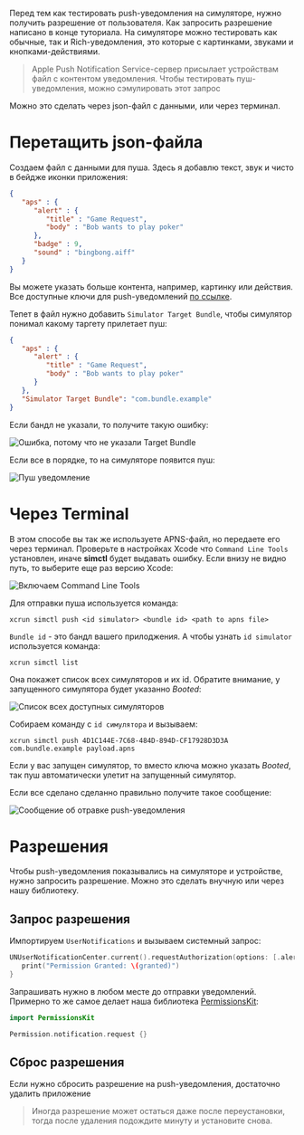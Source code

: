 Перед тем как тестировать push-уведомления на симуляторе, нужно получить разрешение от пользователя. Как запросить разрешение написано в конце туториала. На симуляторе можно тестировать как обычные, так и Rich-уведомления, это которые с картинками, звуками и кнопками-действиями.

> Apple Push Notification Service-сервер присылает устройствам файл c контентом уведомления. Чтобы тестировать пуш-уведомления, можно сэмулировать этот запрос
 
Можно это сделать через json-файл с данными, или через терминал.

# Перетащить json-файла

Создаем файл с данными для пуша. Здесь я добавлю текст, звук и чисто в бейдже иконки приложения:

```JSON
{
   "aps" : {
      "alert" : {
         "title" : "Game Request",
         "body" : "Bob wants to play poker"
      },
      "badge" : 9,
      "sound" : "bingbong.aiff"
   }
}
```

Вы можете указать больше контента, например, картинку или действия. Все доступные ключи для push-уведомлений [по ссылке](https://developer.apple.com/documentation/usernotifications/unnotificationcontent).

Тепет в файл нужно добавить `Simulator Target Bundle`, чтобы симулятор понимал какому таргету прилетает пуш:

```JSON
{
   "aps" : {
      "alert" : {
         "title" : "Game Request",
         "body" : "Bob wants to play poker"
      }
   },
   "Simulator Target Bundle": "com.bundle.example"
}
```

Если бандл не указали, то получите такую ошибку:

![Ошибка, потому что не указали Target Bundle](https://cdn.sparrowcode.io/tutorials/testing-push-notifications-ios-simulator/invalid-notification.png?v=1)

Если все в порядке, то на симуляторе появится пуш:

![Пуш уведомление](https://cdn.sparrowcode.io/tutorials/testing-push-notifications-ios-simulator/push.png?v=1)

# Через Terminal

В этом способе вы так же используете APNS-файл, но передаете его через терминал. Проверьте в настройках Xcode что `Command Line Tools` установлен, иначе **simctl** будет выдавать ошибку. Если внизу не видно путь, то выберите еще раз версию Xcode:

![Включаем Command Line Tools](https://cdn.sparrowcode.io/tutorials/testing-push-notifications-ios-simulator/command-line-tools.png?v=1)

Для отправки пуша используется команда:

```console
xcrun simctl push <id simulator> <bundle id> <path to apns file>
```

`Bundle id` - это бандл вашего прилоджения. А чтобы узнать `id simulator` используется команда:

```console
xcrun simctl list
```

Она покажет список всех симуляторов и их id. Обратите внимание, у запущенного симулятора будет указанно *Booted*:

![Список всех доступных симуляторов](https://cdn.sparrowcode.io/tutorials/testing-push-notifications-ios-simulator/id-simulator-list.png?v=1)


Собираем команду с `id симулятора` и вызываем:

```console
xcrun simctl push 4D1C144E-7C68-484D-894D-CF17928D3D3A com.bundle.example payload.apns
```

Если у вас запущен симулятор, то вместо ключа можно указать *Booted*, так пуш автоматически улетит на запущенный симулятор.

Если все сделано сделанно правильно получите такое сообщение:

![Сообщение об отравке push-уведомления](https://cdn.sparrowcode.io/tutorials/testing-push-notifications-ios-simulator/notification-sent.png?v=1)

# Разрешения

Чтобы push-уведомления показывались на симуляторе и устройстве, нужно запросить разрешение. Можно это сделать внучную или через нашу библиотеку.

## Запрос разрешения

Импортируем `UserNotifications` и вызываем системный запрос:

```swift
UNUserNotificationCenter.current().requestAuthorization(options: [.alert, .sound, .badge]) {(granted, error) in
   print("Permission Granted: \(granted)")
}
```

Запрашивать нужно в любом месте до отправки уведомлений. Примерно то же самое делает наша библиотека [PermissionsKit](https://github.com/sparrowcode/PermissionsKit):

```swift
import PermissionsKit

Permission.notification.request {}
```

## Сброс разрешения

Если нужно сбросить разрешение на push-уведомления, достаточно удалить приложение

> Иногда разрешение может остаться даже после переустановки, тогда после удаления подождите минуту и установите снова.